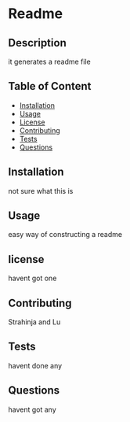 # Readme
## Description 
it generates a readme file 
## Table of Content
* [Installation](#installation)
* [Usage](#usage)
* [License](#license)
* [Contributing](#contributing)
* [Tests](#tests)
* [Questions](#questions)
## Installation
not sure what this is
## Usage
easy way of constructing a readme
## license
havent got one
## Contributing
Strahinja and Lu
## Tests
havent done any
## Questions
havent got any
